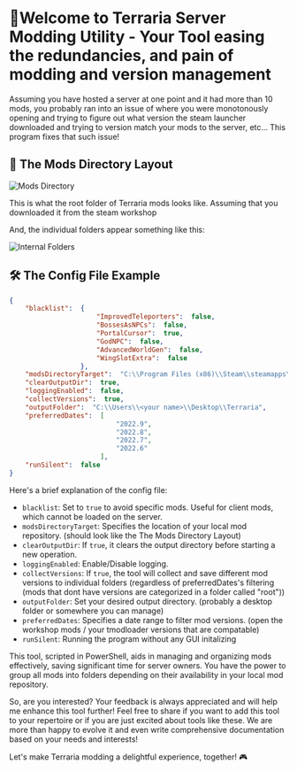 # 🚀Welcome to Terraria Server Modding Utility - Your Tool easing the redundancies, and pain of modding and version management

Assuming you have hosted a server at one point and it had more than 10 mods, you probably ran into an issue of where you were monotonously opening and trying to figure out what version the steam launcher downloaded and trying to version match your mods to the server, etc... This program fixes that such issue!

## 📂 The Mods Directory Layout

![Mods Directory](https://storage.googleapis.com/psycho_upload/ShareX/2023/06/explorer_TzVGLpFKVc.png)

This is what the root folder of Terraria mods looks like. Assuming that you downloaded it from the steam workshop

And, the individual folders appear something like this:

![Internal Folders](https://storage.googleapis.com/psycho_upload/ShareX/2023/06/explorer_XFYSkCNq8Q.png)

## 🛠 The Config File Example 

```json
{
    "blacklist":  {
                      "ImprovedTeleporters":  false,
                      "BossesAsNPCs":  false,
                      "PortalCursor":  true,
                      "GodNPC":  false,
                      "AdvancedWorldGen":  false,
                      "WingSlotExtra":  false
                  },
    "modsDirectoryTarget":  "C:\\Program Files (x86)\\Steam\\steamapps\\workshop\\content\\1281930",
    "clearOutputDir":  true,
    "loggingEnabled":  false,
    "collectVersions":  true,
    "outputFolder":  "C:\\Users\\<your name>\\Desktop\\Terraria",
    "preferredDates":  [
                           "2022.9",
                           "2022.8",
                           "2022.7",
                           "2022.6"
                       ],
    "runSilent":  false
}
```

Here's a brief explanation of the config file:

- `blacklist`: Set to `true` to avoid specific mods. Useful for client mods, which cannot be loaded on the server.
- `modsDirectoryTarget`: Specifies the location of your local mod repository.  (should look like the The Mods Directory Layout)
- `clearOutputDir`: If `true`, it clears the output directory before starting a new operation. 
- `loggingEnabled`: Enable/Disable logging.
- `collectVersions`: If `true`, the tool will collect and save different mod versions to individual folders (regardless of preferredDates's filtering (mods that dont have versions are categorized in a folder called "root"))
- `outputFolder`: Set your desired output directory. (probably a desktop folder or somewhere you can manage)
- `preferredDates`: Specifies a date range to filter mod versions. (open the workshop mods / your tmodloader versions that are compatable)
- `runSilent`: Running the program without any GUI initalizing

This tool, scripted in PowerShell, aids in managing and organizing mods effectively, saving significant time for server owners. You have the power to group all mods into folders depending on their availability in your local mod repository.

So, are you interested? Your feedback is always appreciated and will help me enhance this tool further! Feel free to share if you want to add this tool to your repertoire or if you are just excited about tools like these. We are more than happy to evolve it and even write comprehensive documentation based on your needs and interests!

Let's make Terraria modding a delightful experience, together! 🎮
